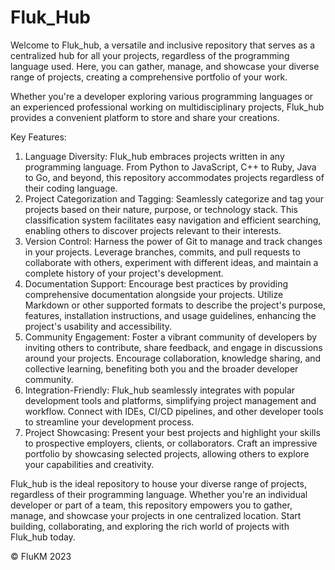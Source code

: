 # Fluk_Hub

Welcome to Fluk_hub, a versatile and inclusive repository that serves as a centralized hub for all your projects, regardless of the programming language used. Here, you can gather, manage, and showcase your diverse range of projects, creating a comprehensive portfolio of your work.

Whether you're a developer exploring various programming languages or an experienced professional working on multidisciplinary projects, Fluk_hub provides a convenient platform to store and share your creations.

Key Features:
1.	Language Diversity: Fluk_hub embraces projects written in any programming language. From Python to JavaScript, C++ to Ruby, Java to       Go, and beyond, this repository accommodates projects regardless of their coding language.
2.	Project Categorization and Tagging: Seamlessly categorize and tag your projects based on their nature, purpose, or technology stack.     This classification system facilitates easy navigation and efficient searching, enabling others to discover projects relevant to         their interests.
3.	Version Control: Harness the power of Git to manage and track changes in your projects. Leverage branches, commits, and pull requests     to collaborate with others, experiment with different ideas, and maintain a complete history of your project's development.
4.	Documentation Support: Encourage best practices by providing comprehensive documentation alongside your projects. Utilize Markdown or     other supported formats to describe the project's purpose, features, installation instructions, and usage guidelines, enhancing the       project's usability and accessibility.
5.	Community Engagement: Foster a vibrant community of developers by inviting others to contribute, share feedback, and engage in           discussions around your projects. Encourage collaboration, knowledge sharing, and collective learning, benefiting both you and the       broader developer community.
6.	Integration-Friendly: Fluk_hub seamlessly integrates with popular development tools and platforms, simplifying project management and     workflow. Connect with IDEs, CI/CD pipelines, and other developer tools to streamline your development process.
7.	Project Showcasing: Present your best projects and highlight your skills to prospective employers, clients, or collaborators. Craft       an impressive portfolio by showcasing selected projects, allowing others to explore your capabilities and creativity.

Fluk_hub is the ideal repository to house your diverse range of projects, regardless of their programming language. Whether you're an individual developer or part of a team, this repository empowers you to gather, manage, and showcase your projects in one centralized location. Start building, collaborating, and exploring the rich world of projects with Fluk_hub today.

© FluKM 2023
